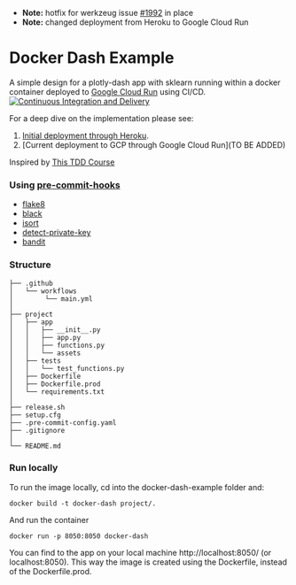 - **Note:** hotfix for werkzeug issue [#1992](https://github.com/plotly/dash/issues/1992) in place
- **Note:** changed deployment from Heroku to Google Cloud Run

# Docker Dash Example
A simple design for a plotly-dash app with sklearn running within a docker container deployed to [Google Cloud Run](https://docker-dash-example.com/) using CI/CD. [![Continuous Integration and Delivery](https://github.com/ROpdam/docker-dash-example/actions/workflows/main.yml/badge.svg?branch=master)](https://github.com/ROpdam/docker-dash-example/actions/workflows/main.yml) 
 
For a deep dive on the implementation please see:
1. [Initial deployment through Heroku](https://towardsdatascience.com/deploy-containeriazed-plotly-dash-app-to-heroku-with-ci-cd-f82ca833375c). 
2. [Current deployment to GCP through Google Cloud Run](TO BE ADDED)
 
Inspired by [This TDD Course](https://testdriven.io/courses/tdd-fastapi/)
 
### Using [pre-commit-hooks](https://pre-commit.com/)
- [flake8](https://github.com/pycqa/flake8)
- [black](https://github.com/ambv/black)
- [isort](https://github.com/pycqa/isort)
- [detect-private-key](https://github.com/pre-commit/pre-commit-hooks#detect-private-key)
- [bandit](https://github.com/PyCQA/bandit)

### Structure
```
├── .github
│   └── workflows
│        └── main.yml
│
├── project
│   ├── app
│   │   ├── __init__.py
│   │   ├── app.py
│   │   ├── functions.py
│   │   └── assets
│   ├── tests
│   │   └── test_functions.py
│   ├── Dockerfile
│   ├── Dockerfile.prod
│   └── requirements.txt
│
├── release.sh
├── setup.cfg
├── .pre-commit-config.yaml
├── .gitignore
│
└── README.md
```

### Run locally
To run the image locally, cd into the docker-dash-example folder and:
```
docker build -t docker-dash project/.
```
And run the container
```
docker run -p 8050:8050 docker-dash
```
You can find to the app on your local machine http://localhost:8050/ (or localhost:8050). This way the image is created using the Dockerfile, instead of the Dockerfile.prod.
